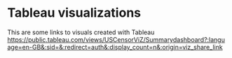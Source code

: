 # Tableau visualizations

This are some links to visuals created with Tableau
https://public.tableau.com/views/USCensorViZ/Summarydashboard?:language=en-GB&:sid=&:redirect=auth&:display_count=n&:origin=viz_share_link
